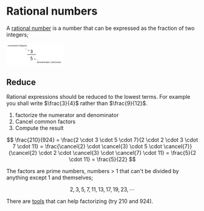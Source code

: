 # Rational numbers

A [rational number](https://en.wikipedia.org/wiki/Rational_number)
is a number that can be expressed as the fraction of two integers;

<img src="rational.svg" width="30%" />


## Reduce


Rational expressions should be reduced to the lowest terms. For
example you shall write $\frac{3}{4}$ rather than $\frac{9}{12}$.

1. factorize the numerator and denominator
2. Cancel common factors
3. Compute the result

$$
\frac{210}{924} =
\frac{2 \cdot 3 \cdot 5 \cdot 7}{2 \cdot 2 \cdot 3 \cdot 7 \cdot 11} =
\frac{\cancel{2} \cdot \cancel{3} \cdot 5 \cdot \cancel{7}}
     {\cancel{2} \cdot 2 \cdot \cancel{3} \cdot \cancel{7} \cdot 11} =
\frac{5}{2 \cdot 11} = \frac{5}{22}
$$

The factors are prime numbers, numbers > 1 that can't be divided by
anything except 1 and themselves;

$$2, 3, 5, 7, 11, 13, 17, 19, 23, \cdots $$

There are [tools](https://www.calculatorsoup.com/calculators/math/prime-factors.php)
that can help factorizing (try 210 and 924).

<!-- <script>MathJax={chtml:{displayAlign:'left',displayIndent:"2em"}}</script> -->

